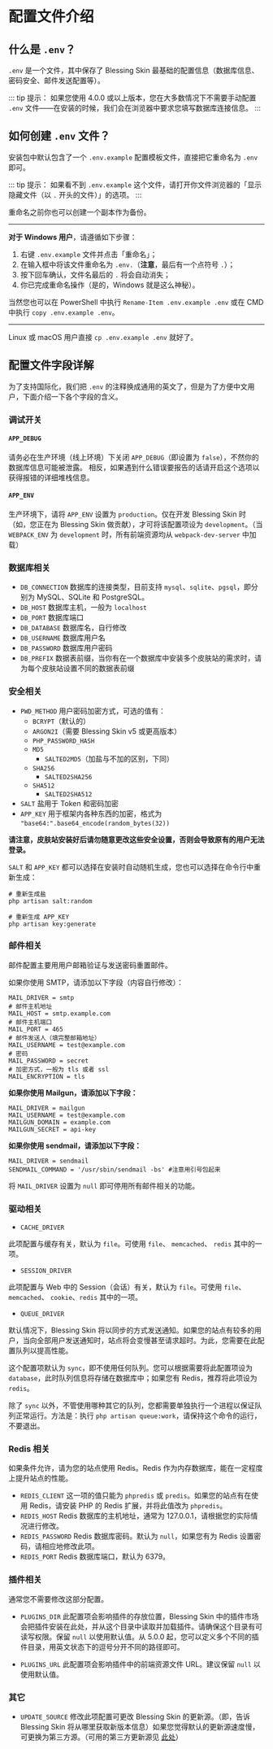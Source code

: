 # 配置文件介绍

## 什么是 `.env`？

`.env` 是一个文件，其中保存了 Blessing Skin 最基础的配置信息（数据库信息、密码安全、邮件发送配置等）。

::: tip 提示：
如果您使用 4.0.0 或以上版本，您在大多数情况下不需要手动配置 `.env` 文件——在安装的时候，我们会在浏览器中要求您填写数据库连接信息。
:::

## 如何创建 `.env` 文件？

安装包中默认包含了一个 `.env.example` 配置模板文件，直接把它重命名为 `.env` 即可。

::: tip 提示：
如果看不到 `.env.example` 这个文件，请打开你文件浏览器的「显示隐藏文件（以 `.` 开头的文件）」的选项。
:::

重命名之前你也可以创建一个副本作为备份。

--------------

**对于 Windows 用户**，请遵循如下步骤：

1. 右键 `.env.example` 文件并点击「重命名」；
2. 在输入框中将该文件重命名为 `.env.`（**注意**，最后有一个点符号 `.`）；
3. 按下回车确认，文件名最后的 `.` 将会自动消失；
4. 你已完成重命名操作（是的，Windows 就是这么神秘）。

当然您也可以在 PowerShell 中执行 `Rename-Item .env.example .env` 或在 CMD 中执行 `copy .env.example .env`。

--------------

Linux 或 macOS 用户直接 `cp .env.example .env` 就好了。

## 配置文件字段详解

为了支持国际化，我们把 `.env` 的注释换成通用的英文了，但是为了方便中文用户，下面介绍一下各个字段的含义。

### 调试开关

#### `APP_DEBUG`

请务必在生产环境（线上环境）下关闭 `APP_DEBUG`（即设置为 `false`），不然你的数据库信息可能被泄露。
相反，如果遇到什么错误要报告的话请开启这个选项以获得报错的详细堆栈信息。

#### `APP_ENV`

生产环境下，请将 `APP_ENV` 设置为 `production`。仅在开发 Blessing Skin 时（如，您正在为 Blessing Skin 做贡献），才可将该配置项设为 `development`。（当 `WEBPACK_ENV` 为 `development` 时，所有前端资源均从 `webpack-dev-server` 中加载）

### 数据库相关

- `DB_CONNECTION` 数据库的连接类型，目前支持 `mysql`、`sqlite`、`pgsql`，即分别为 MySQL、SQLite 和 PostgreSQL。
- `DB_HOST` 数据库主机，一般为 `localhost`
- `DB_PORT` 数据库端口
- `DB_DATABASE` 数据库名，自行修改
- `DB_USERNAME` 数据库用户名
- `DB_PASSWORD` 数据库用户密码
- `DB_PREFIX` 数据表前缀，当你有在一个数据库中安装多个皮肤站的需求时，请为每个皮肤站设置不同的数据表前缀

### 安全相关

- `PWD_METHOD` 用户密码加密方式，可选的值有：
	- `BCRYPT`（默认的）
  - `ARGON2I`（需要 Blessing Skin v5 或更高版本）
  - `PHP_PASSWORD_HASH`
  - `MD5`
	- `SALTED2MD5`（加盐与不加的区别，下同）
  - `SHA256`
	- `SALTED2SHA256`
  - `SHA512`
	- `SALTED2SHA512`
- `SALT` 盐用于 Token 和密码加密
- `APP_KEY` 用于框架内各种东西的加密，格式为 `"base64:".base64_encode(random_bytes(32))`

**请注意，皮肤站安装好后请勿随意更改这些安全设置，否则会导致原有的用户无法登录。**

`SALT` 和 `APP_KEY` 都可以选择在安装时自动随机生成，您也可以选择在命令行中重新生成：

```
# 重新生成盐
php artisan salt:random

# 重新生成 APP_KEY
php artisan key:generate
```

### 邮件相关

邮件配置主要用用户邮箱验证与发送密码重置邮件。

如果你使用 SMTP，请添加以下字段（内容自行修改）：

```
MAIL_DRIVER = smtp
# 邮件主机地址
MAIL_HOST = smtp.example.com
# 邮件主机端口
MAIL_PORT = 465
# 邮件发送人（填完整邮箱地址）
MAIL_USERNAME = test@example.com
# 密码
MAIL_PASSWORD = secret
# 加密方式，一般为 tls 或者 ssl
MAIL_ENCRYPTION = tls
```

**如果你使用 Mailgun，请添加以下字段：**

```
MAIL_DRIVER = mailgun
MAIL_USERNAME = test@example.com
MAILGUN_DOMAIN = example.com
MAILGUN_SECRET = api-key
```

**如果你使用 sendmail，请添加以下字段：**

```
MAIL_DRIVER = sendmail
SENDMAIL_COMMAND = '/usr/sbin/sendmail -bs' #注意用引号包起来
```

将 `MAIL_DRIVER` 设置为 `null` 即可停用所有邮件相关的功能。

### 驱动相关

- `CACHE_DRIVER`

此项配置与缓存有关，默认为 `file`。可使用 `file`、 `memcached`、 `redis` 其中的一项。

- `SESSION_DRIVER`

此项配置与 Web 中的 Session（会话）有关，默认为 `file`。可使用 `file`、 `memcached`、 `cookie`、`redis` 其中的一项。

- `QUEUE_DRIVER`

默认情况下，Blessing Skin 将以同步的方式发送通知。如果您的站点有较多的用户，当向全部用户发送通知时，站点将会变慢甚至请求超时。为此，您需要在此配置队列以提高性能。

这个配置项默认为 `sync`，即不使用任何队列。您可以根据需要将此配置项设为 `database`，此时队列信息将存储在数据库中；如果您有 Redis，推荐将此项设为 `redis`。

除了 `sync` 以外，不管使用哪种其它的队列，您都需要单独执行一个进程以保证队列正常运行。方法是：执行 `php artisan queue:work`，请保持这个命令的运行，不要退出。

### Redis 相关

如果条件允许，请为您的站点使用 Redis。Redis 作为内存数据库，能在一定程度上提升站点的性能。

- `REDIS_CLIENT` 这一项的值只能为 `phpredis` 或 `predis`。如果您的站点有在使用 Redis，请安装 PHP 的 Redis 扩展，并将此值改为 `phpredis`。
- `REDIS_HOST` Redis 数据库的主机地址，通常为 127.0.0.1，请根据您的实际情况进行修改。
- `REDIS_PASSWORD` Redis 数据库密码。默认为 `null`，如果您有为 Redis 设置密码，请相应地修改此项。
- `REDIS_PORT` Redis 数据库端口，默认为 6379。

### 插件相关

通常您不需要修改这部分配置。

- `PLUGINS_DIR` 此配置项会影响插件的存放位置，Blessing Skin 中的插件市场会把插件安装在此处，并从这个目录中读取并加载插件。请确保这个目录有可读写权限。保留 `null` 以使用默认值。从 5.0.0 起，您可以定义多个不同的插件目录，用英文状态下的逗号分开不同的路径即可。

- `PLUGINS_URL` 此配置项会影响插件中的前端资源文件 URL。建议保留 `null` 以使用默认值。

### 其它

- `UPDATE_SOURCE` 修改此项配置可更改 Blessing Skin 的更新源。（即，告诉 Blessing Skin 将从哪里获取新版本信息）如果您觉得默认的更新源速度慢，可更换为第三方源。（可用的第三方更新源见 [此处](/update-sources.md)）
